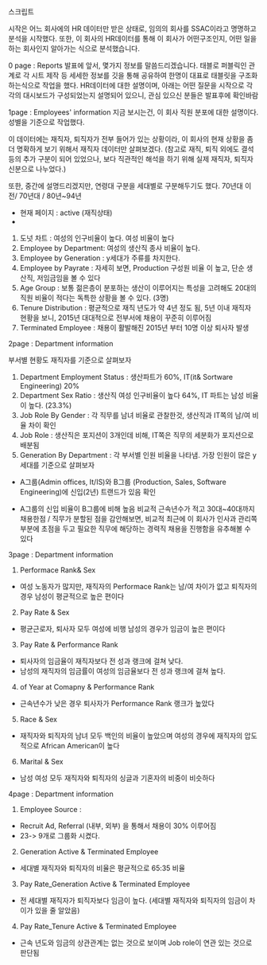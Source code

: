 스크립트

시작은 어느 회사에의 HR 데이터만 받은 상태로, 임의의 회사를 SSAC이라고 명명하고 분석을 시작했다.
또한, 이 회사의 HR데이터를 통해 이 회사가 어떤구조인지, 어떤 일을 하는 회사인지 알아가는 식으로 분석했습니다.

0 page : Reports
  발표에 앞서, 몇가지 정보를 말씀드리겠습니다.
  태블로 퍼블릭인 관계로 각 시트 제작 등 세세한 정보를 깃을 통해 공유하여 한명이 대표로 태블릿을 구조화 하는식으로 작업을 했다.
  HR데이터에 대한 설명이며, 아래는 어떤 질문을 시작으로 각각의 대시보드가 구성되었는지 설명되어 있으니, 관심 있으신 분들은 발표후에 확인바람

1page : Employees' information
  지금 보시는건, 이 회사 직원 분포에 대한 설명이다.
  성별을 기준으로 작업했다.

  이 데이터에는 재직자, 퇴직자가 전부 들어가 있는 상황이라, 이 회사의 현재 상황을 좀 더 명확하게 보기 위해서 재직자 데이터만 살펴보겠다.
  (참고로 재직, 퇴직 외에도 결석등의 추가 구분이 되어 있었으나, 보다 직관적인 해석을 하기 위해 실제 재직자, 퇴직자 신분으로 나누었다.)

  또한, 중간에 설명드리겠지만, 연령대 구분을 세대별로 구분해두기도 했다. 70년대 이전/ 70년대 / 80년~94년

* 현재 페이지 : active (재직상태)
* 
1. 도넛 차트 : 여성의 인구비율이 높다. 여성 비율이 높다
2. Employee by Department: 여성의 생산직 종사 비율이 높다.
3. Employee by Generation : y세대가 주류를 차지한다. 
4. Employee by Payrate : 자세히 보면, Production 구성원 비율 이 높고, 단순 생산직, 저임금임을 볼 수 있다
5. Age Group : 보통 젊은층이 분포하는 생산이 이루어지는 특성을 고려해도 20대의 직원 비율이 적다는 독특한 상황을 볼 수 있다. (3명)
6. Tenure Distribution : 평균적으로 재직 년도가 약 4년 정도 됨, 5년 이내 재직자 현황을 보니, 2015년 대대적으로 전부서에 채용이 꾸준히 이루어짐
7. Terminated Employee : 채용이 활발해진 2015년 부터 10명 이상 퇴사자 발생


2page : Department information

  부서별 현황도 재직자를 기준으로 살펴보자

1. Department Employment Status : 생산파트가 60%, IT(it& Sortware Engineering) 20%
2. Department Sex Ratio : 생산직 여성 인구비율이 높다 64%, IT 파트는 남성 비율이 높다. (23.3%)
3. Job Role By Gender : 각 직무를 남녀 비율로 관찰한것, 생산직과 IT쪽의 남/여 비율 차이 확인
4. Job Role : 생산직은 포지션이 3개인데 비해, IT쪽은 직무의 세분화가 포지션으로 배분됨
5. Generation By Department :
	각 부서별 인원 비율을 나타냄. 가장 인원이 많은 y세대를 기준으로 살펴보자
* A그룹(Admin offices, It/IS)와 B그룹 (Production, Sales, Software Engineering)에 신입(2년) 트랜드가 있음 확인
	

* A그룹의 신입 비율이 B그룹에 비해 높음 비교적 근속년수가 적고 30대~40대까지 채용한점 / 직무가 분할된 점을 감안해보면, 비교적 최근에 이 회사가 인사과 관리쪽 부분에 초점을 두고 필요한 직무에 해당하는 경력직 채용을 진행함을 유추해볼 수 있다

3page : Department information

1. Performace Rank& Sex
* 여성 노동자가 많지만, 재직자의 Performace Rank는 남/여 차이가 없고 퇴직자의 경우 남성이 평균적으로 높은 편이다
2. Pay Rate & Sex
* 평균근로자, 퇴사자 모두 여성에 비행 남성의 경우가 임금이 높은 편이다
3. Pay Rate & Performance Rank
* 퇴사자의 임금율이 재직자보다 전 성과 랭크에 걸쳐 낮다.
* 남성의 재직자의 임금률이 여성의 임금율보다 전 성과 랭크에 걸쳐 높다.
4. of Year at Comapny & Performance Rank
* 근속년수가 낮은 경우 퇴사자가 Performance Rank 랭크가 높았다
5. Race & Sex
* 재직자와 퇴직자의 남녀 모두 백인의 비율이 높았으며 여성의 경우에 재직자의 압도적으로 African American이 높다
6. Marital & Sex
* 남성 여성 모두 재직자와 퇴직자의 싱글과 기혼자의 비중이 비슷하다


4page : Department information
1. Employee Source :
* Recruit Ad, Referral (내부, 외부) 을 통해서 채용이 30% 이루어짐
* 23-> 9개로 그룹화 시켰다.
2. Generation Active & Terminated Employee
* 세대별 재직자와 퇴직자의 비율은 평균적으로 65:35 비율
3. Pay Rate_Generation Active & Terminated Employee
* 전 세대별 재직자가 퇴직자보다 임금이 높다. (세대별 재직자와 퇴직자의 임금이 차이가 있을 줄 알았음)
4. Pay Rate_Tenure Active & Terminated Employee
* 근속 년도와 임금의 상관관계는 없는 것으로 보이며 Job role이 연관 있는 것으로 판단됨

